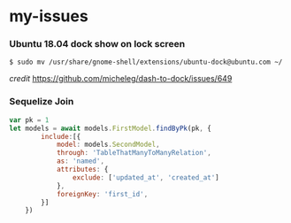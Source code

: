 # my-issues

### Ubuntu 18.04 dock show on lock screen

```console
$ sudo mv /usr/share/gnome-shell/extensions/ubuntu-dock@ubuntu.com ~/
```
*credit* https://github.com/micheleg/dash-to-dock/issues/649

### Sequelize Join
``` js
var pk = 1
let models = await models.FirstModel.findByPk(pk, {
        include:[{
            model: models.SecondModel,
            through: 'TableThatManyToManyRelation',
            as: 'named',
            attributes: {
                exclude: ['updated_at', 'created_at']
            },
            foreignKey: 'first_id',
        }]
    })
```
